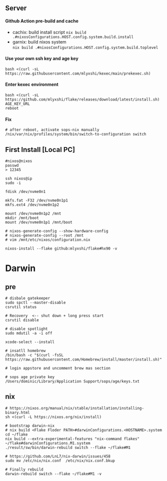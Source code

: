## Server
#### Github Action pre-build and cache
- cachix: build install script 
`nix build .#nixosConfigurations.HOST.config.system.build.install`
- garnix: build nixos system  
`nix build .#nixosConfigurations.HOST.config.system.build.toplevel`
#### Use your own ssh key and age key
```
bash <(curl -sL https://raw.githubusercontent.com/mlyxshi/kexec/main/prekexec.sh)
```
#### Enter kexec environment
```
bash <(curl -sL https://github.com/mlyxshi/flake/releases/download/latest/install.sh)  AGE_KEY_URL
reboot
```
#### Fix
```
# after reboot, activate sops-nix manually
/nix/var/nix/profiles/system/bin/switch-to-configuration switch
```
## First Install [Local PC]
```
#nixos@nixos
passwd 
> 12345

ssh nixos@ip
sudo -i

fdisk /dev/nvme0n1

mkfs.fat -F32 /dev/nvme0n1p1
mkfs.ext4 /dev/nvme0n1p2

mount /dev/nvme0n1p2 /mnt
mkdir /mnt/boot
mount /dev/nvme0n1p1 /mnt/boot

# nixos-generate-config --show-hardware-config
# nixos-generate-config --root /mnt
# vim /mnt/etc/nixos/configuration.nix 

nixos-install --flake github:mlyxshi/flake#hx90 -v
```

# Darwin
## pre
```
# disbale gatekeeper
sudo spctl --master-disable 
csrutil status

# Recovery  <-- shut down + long press start 
csrutil disable

# disable spotlight 
sudo mdutil -a -i off

xcode-select --install

# insatll homebrew
/bin/bash -c "$(curl -fsSL https://raw.githubusercontent.com/Homebrew/install/master/install.sh)"

# login appstore and uncomment brew mas section

# sops age private key
/Users/dominic/Library/Application Support/sops/age/keys.txt
```

## nix
```
# https://nixos.org/manual/nix/stable/installation/installing-binary.html
sh <(curl -L https://nixos.org/nix/install)

# bootstrap darwin-nix
# nix build <Flake Floder PATH>#darwinConfigurations.<HOSTNAME>.system
cd ~/flake
nix build --extra-experimental-features "nix-command flakes" ~/flake#darwinConfigurations.M1.system
./result/sw/bin/darwin-rebuild switch --flake ~/flake#M1

# https://github.com/LnL7/nix-darwin/issues/458
sudo mv /etc/nix/nix.conf  /etc/nix/nix.conf.bkup 

# Finally rebuild
darwin-rebuild switch --flake ~/flake#M1 -v
```